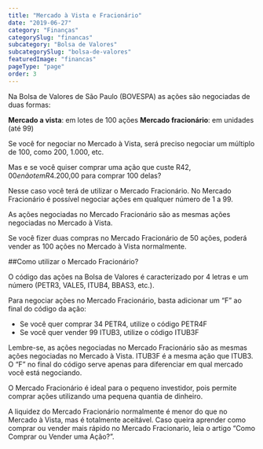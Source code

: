 ```yaml
---
title: "Mercado à Vista e Fracionário"
date: "2019-06-27"
category: "Finanças"
categorySlug: "financas"
subcategory: "Bolsa de Valores"
subcategorySlug: "bolsa-de-valores"
featuredImage: "financas"
pageType: "page"
order: 3
---
```


Na Bolsa de Valores de São Paulo (BOVESPA) as ações são negociadas de duas formas:

**Mercado a vista**: em lotes de 100 ações
**Mercado fracionário**: em unidades (até 99)

Se você for negociar no Mercado à Vista, será preciso negociar um múltiplo de 100, como 200, 1.000, etc.

Mas e se você quiser comprar uma ação que custe R$42,00 e não tem R$4.200,00 para comprar 100 delas?

Nesse caso você terá de utilizar o Mercado Fracionário. No Mercado Fracionário é possível negociar ações em qualquer número de 1 a 99.

As ações negociadas no Mercado Fracionário são as mesmas ações negociadas no Mercado à Vista.

Se você fizer duas compras no Mercado Fracionário de 50 ações, poderá vender as 100 ações no Mercado à Vista normalmente.

##Como utilizar o Mercado Fracionário?

O código das ações na Bolsa de Valores é caracterizado por 4 letras e um número (PETR3, VALE5, ITUB4, BBAS3, etc.).

Para negociar ações no Mercado Fracionário, basta adicionar um “F” ao final do código da ação:

- Se você quer comprar 34 PETR4, utilize o código PETR4F
- Se você quer vender 99 ITUB3, utilize o código ITUB3F

Lembre-se, as ações negociadas no Mercado Fracionário são as mesmas ações negociadas no Mercado à Vista. ITUB3F é a mesma ação que ITUB3. O “F” no final do código serve apenas para diferenciar em qual mercado você está negociando.

O Mercado Fracionário é ideal para o pequeno investidor, pois permite comprar ações utilizando uma pequena quantia de dinheiro.

A liquidez do Mercado Fracionário normalmente é menor do que no Mercado à Vista, mas é totalmente aceitável. Caso queira aprender como comprar ou vender mais rápido no Mercado Fracionario, leia o artigo “Como Comprar ou Vender uma Ação?”.
